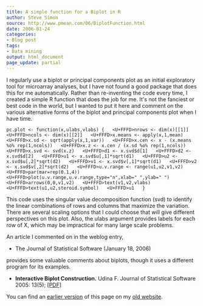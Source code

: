 ```yaml
---
title: A simple function for a Biplot in R
author: Steve Simon
source: http://www.pmean.com/06/BiplotFunction.html
date: 2006-01-24
categories:
- Blog post
tags:
- Data mining
output: html_document
page_update: partial
---
```


I regularly use a biplot or principal components plot as an initial
exploratory tool for microarray analyses, but I have not found a good
package that does this for me automatically. Rather than re-inventing
the code every time, I created a simple R function that does the job for
me. It's not the fanciest or best code in the world, but I wanted to
put it here and comment on the various alternative forms of the biplot
and principal components plot when I have time.

`pc.plot <- function(x,ulabs,vlabs) {   <U+FFFD>nrows <- dim(x)[[1]]   <U+FFFD>ncols <- dim(x)[[2]]   <U+FFFD>x.means <- apply(x,1,mean)   <U+FFFD>x.sd <- sqrt(apply(x,1,var))   <U+FFFD>x.cen <- x - (x.means %o% rep(1,ncols))   <U+FFFD>x.z <- x.cen / (x.sd %o% rep(1,ncols))   <U+FFFD>x.svd <- svd(x.z)   <U+FFFD>d1 <- x.svd$d[1]   <U+FFFD>d2 <- x.svd$d[2]   <U+FFFD>u1 <- x.svd$u[,1]*sqrt(d1)   <U+FFFD>u2 <- x.svd$u[,2]*sqrt(d2)   <U+FFFD>v1 <- x.svd$v[,1]*sqrt(d1)   <U+FFFD>v2 <- x.svd$v[,2]*sqrt(d2)   <U+FFFD>u.v.range <- range(u1,u2,v1,v2)   <U+FFFD>par(mar=rep(0.1,4))   <U+FFFD>plot(u.v.range,u.v.range,type="n",xlab=" ",ylab=" ")   <U+FFFD>arrows(0,0,v1,v2)   <U+FFFD>text(v1,v2,vlabs)   <U+FFFD>text(u1,u2,steroid.symbol)   <U+FFFD>u1   }`

This code uses the singular value decomposition function (svd) to
identify the linear combinations of rows and columns that maximize the
variation. There are several scaling options that I could choose that
will give different perspectives on this plot. Also, the ulabs argument
provides labels for each row of X, which may be impractical for many
large scale problems.

An article I commented on in the weblog entry,

-   The Journal of Statistical Software (January 18, 2006)

provides some valuable comments about biplots, though it uses a
different program for its examples.

-   **Interactive Biplot Construction.** Udina F. Journal of Statistical
    Software 2005: 13(5);
    [\[PDF\]](http://www.jstatsoft.org/counter.php?id=119&url=v13/i05/v13i05.pdf&ct=1)

You can find an [earlier version][sim1] of this page on my [old website][sim2].

[sim1]: http://www.pmean.com/06/BiplotFunction.html
[sim2]: http://www.pmean.com
